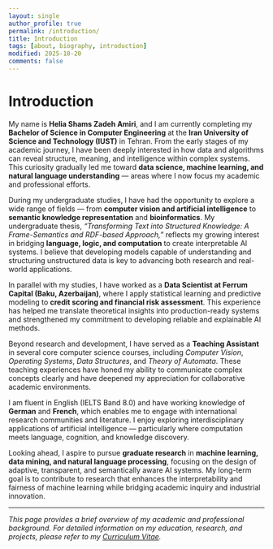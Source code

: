 ```yaml
---
layout: single
author_profile: true
permalink: /introduction/
title: Introduction
tags: [about, biography, introduction]
modified: 2025-10-20
comments: false
---
```


# **Introduction**

My name is **Helia Shams Zadeh Amiri**, and I am currently completing my **Bachelor of Science in Computer Engineering** at the **Iran University of Science and Technology (IUST)** in Tehran. From the early stages of my academic journey, I have been deeply interested in how data and algorithms can reveal structure, meaning, and intelligence within complex systems. This curiosity gradually led me toward **data science, machine learning, and natural language understanding** — areas where I now focus my academic and professional efforts.

During my undergraduate studies, I have had the opportunity to explore a wide range of fields — from **computer vision and artificial intelligence** to **semantic knowledge representation** and **bioinformatics**. My undergraduate thesis, *“Transforming Text into Structured Knowledge: A Frame-Semantics and RDF-based Approach,”* reflects my growing interest in bridging **language, logic, and computation** to create interpretable AI systems. I believe that developing models capable of understanding and structuring unstructured data is key to advancing both research and real-world applications.

In parallel with my studies, I have worked as a **Data Scientist at Ferrum Capital (Baku, Azerbaijan)**, where I apply statistical learning and predictive modeling to **credit scoring and financial risk assessment**. This experience has helped me translate theoretical insights into production-ready systems and strengthened my commitment to developing reliable and explainable AI methods.  

Beyond research and development, I have served as a **Teaching Assistant** in several core computer science courses, including *Computer Vision*, *Operating Systems*, *Data Structures*, and *Theory of Automata*. These teaching experiences have honed my ability to communicate complex concepts clearly and have deepened my appreciation for collaborative academic environments.

I am fluent in English (IELTS Band 8.0) and have working knowledge of **German** and **French**, which enables me to engage with international research communities and literature. I enjoy exploring interdisciplinary applications of artificial intelligence — particularly where computation meets language, cognition, and knowledge discovery.

Looking ahead, I aspire to pursue **graduate research** in **machine learning, data mining, and natural language processing**, focusing on the design of adaptive, transparent, and semantically aware AI systems. My long-term goal is to contribute to research that enhances the interpretability and fairness of machine learning while bridging academic inquiry and industrial innovation.

---

*This page provides a brief overview of my academic and professional background. For detailed information on my education, research, and projects, please refer to my [Curriculum Vitae](/cv/).*
